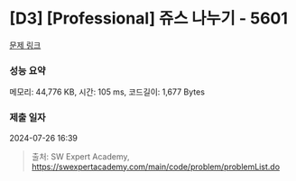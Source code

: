# [D3] [Professional] 쥬스 나누기 - 5601 

[문제 링크](https://swexpertacademy.com/main/code/problem/problemDetail.do?contestProbId=AWXGAylqcdYDFAUo) 

### 성능 요약

메모리: 44,776 KB, 시간: 105 ms, 코드길이: 1,677 Bytes

### 제출 일자

2024-07-26 16:39



> 출처: SW Expert Academy, https://swexpertacademy.com/main/code/problem/problemList.do
